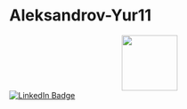 # Aleksandrov-Yur11
<div id="header" align="center">
    <img src="https://media.giphy.com/media/v1.Y2lkPTc5MGI3NjExMTFlNjJkZTE4NWNjYWY1ODFhOWEwYjRiZTg4YTZiNDE4YjAwZTkyNCZlcD12MV9pbnRlcm5hbF9naWZzX2dpZklkJmN0PXM/vLlpbDafjgHystuJ0a/giphy.gif" width="100"/>
</div>

<div id="badges">
  <a href="https://www.linkedin.com/in/yur11-aleksandrov/">
    <img src="https://img.shields.io/badge/LinkedIn-blue?style=for-the-badge&logo=linkedin&logoColor=white" alt="LinkedIn Badge"/>
</div>
